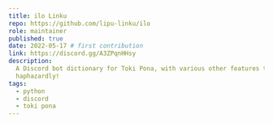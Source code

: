 ```yaml
---
title: ilo Linku
repo: https://github.com/lipu-linku/ilo
role: maintainer
published: true
date: 2022-05-17 # first contribution
link: https://discord.gg/A3ZPqnHHsy
description:
  A Discord bot dictionary for Toki Pona, with various other features tacked on
  haphazardly!
tags:
  - python
  - discord
  - toki pona
---
```

